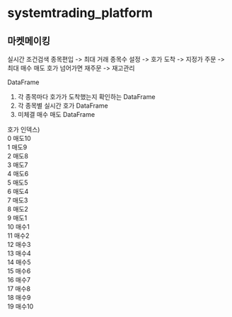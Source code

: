 # systemtrading_platform
## 마켓메이킹 
실시간 조건검색 종목편입 -> 최대 거래 종목수 설정 ->
호가 도착 -> 지정가 주문 -> 최대 매수 매도 호가 넘어가면 재주문
-> 재고관리 

DataFrame
1) 각 종목마다 호가가 도착했는지 확인하는 DataFrame
2) 각 종목별 실시간 호가 DataFrame
3) 미체결 매수 매도 DataFrame

호가 인덱스)  
0  매도10  
1  매도9  
2  매도8  
3  매도7  
4  매도6  
5  매도5  
6  매도4  
7  매도3  
8  매도2  
9  매도1  
10 매수1  
11 매수2  
12 매수3  
13 매수4  
14 매수5  
15 매수6  
16 매수7  
17 매수8  
18 매수9  
19 매수10  